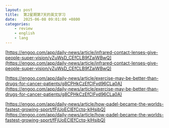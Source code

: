 ```yaml
---
layout: post
title:  第2星期第7天的英文学习
date:   2025-06-08 09:01:00 +0800
categories: 
    - review
    - english
    - lang
---
```


[https://engoo.com/app/daily-news/article/infrared-contact-lenses-give-people-super-vision/yZuWsD_CEfCLB9fZaiWBwQ](https://engoo.com/app/daily-news/article/infrared-contact-lenses-give-people-super-vision/yZuWsD_CEfCLB9fZaiWBwQ)

[https://engoo.com/app/daily-news/article/exercise-may-be-better-than-drugs-for-cancer-patients/g8CPHkCzEfClFvd96CLa0A](https://engoo.com/app/daily-news/article/exercise-may-be-better-than-drugs-for-cancer-patients/g8CPHkCzEfClFvd96CLa0A)

[https://engoo.com/app/daily-news/article/how-padel-became-the-worlds-fastest-growing-sport/fFjUoECIEfCctq-klHsjbQ](https://engoo.com/app/daily-news/article/how-padel-became-the-worlds-fastest-growing-sport/fFjUoECIEfCctq-klHsjbQ)